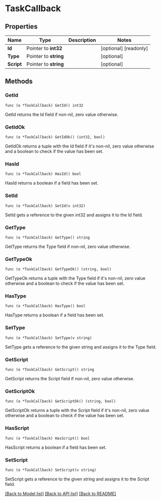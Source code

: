# TaskCallback

## Properties

Name | Type | Description | Notes
------------ | ------------- | ------------- | -------------
**Id** | Pointer to **int32** |  | [optional] [readonly] 
**Type** | Pointer to **string** |  | [optional] 
**Script** | Pointer to **string** |  | [optional] 

## Methods

### GetId

`func (o *TaskCallback) GetId() int32`

GetId returns the Id field if non-nil, zero value otherwise.

### GetIdOk

`func (o *TaskCallback) GetIdOk() (int32, bool)`

GetIdOk returns a tuple with the Id field if it's non-nil, zero value otherwise
and a boolean to check if the value has been set.

### HasId

`func (o *TaskCallback) HasId() bool`

HasId returns a boolean if a field has been set.

### SetId

`func (o *TaskCallback) SetId(v int32)`

SetId gets a reference to the given int32 and assigns it to the Id field.

### GetType

`func (o *TaskCallback) GetType() string`

GetType returns the Type field if non-nil, zero value otherwise.

### GetTypeOk

`func (o *TaskCallback) GetTypeOk() (string, bool)`

GetTypeOk returns a tuple with the Type field if it's non-nil, zero value otherwise
and a boolean to check if the value has been set.

### HasType

`func (o *TaskCallback) HasType() bool`

HasType returns a boolean if a field has been set.

### SetType

`func (o *TaskCallback) SetType(v string)`

SetType gets a reference to the given string and assigns it to the Type field.

### GetScript

`func (o *TaskCallback) GetScript() string`

GetScript returns the Script field if non-nil, zero value otherwise.

### GetScriptOk

`func (o *TaskCallback) GetScriptOk() (string, bool)`

GetScriptOk returns a tuple with the Script field if it's non-nil, zero value otherwise
and a boolean to check if the value has been set.

### HasScript

`func (o *TaskCallback) HasScript() bool`

HasScript returns a boolean if a field has been set.

### SetScript

`func (o *TaskCallback) SetScript(v string)`

SetScript gets a reference to the given string and assigns it to the Script field.


[[Back to Model list]](../README.md#documentation-for-models) [[Back to API list]](../README.md#documentation-for-api-endpoints) [[Back to README]](../README.md)


